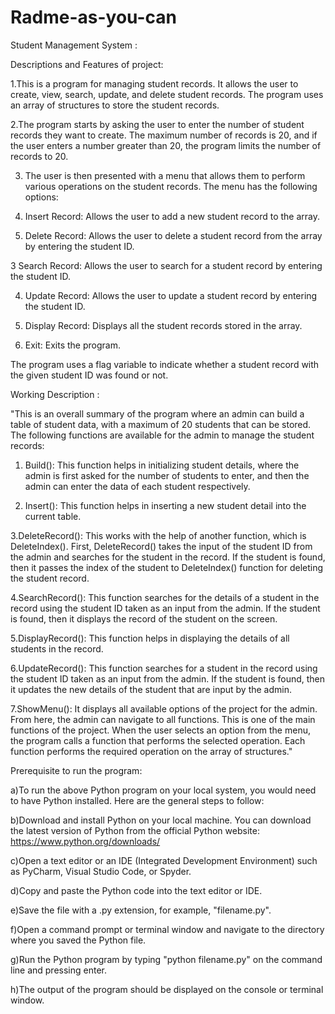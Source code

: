 # Radme-as-you-can
Student Management System :

Descriptions and Features of project:

1.This is a program for managing student records. It allows the user to create, view, search, update, and delete student records. The program uses an array of structures to store the student records.

2.The program starts by asking the user to enter the number of student records they want to create. The maximum number of records is 20, and if the user enters a number greater than 20, the program limits the number of records to 20.

3. The user is then presented with a menu that allows them to perform various operations on the student records. The menu has the following options:


1.  Insert Record: Allows the user to add a new student record to the array.


2.  Delete Record: Allows the user to delete a student record from the array by entering the student ID.


3  Search Record: Allows the user to search for a student record by entering the student ID.


4. Update Record: Allows the user to update a student record by entering the student ID.


5. Display Record: Displays all the student records stored in the array.


6. Exit: Exits the program.

The program uses a flag variable to indicate whether a student record with the given student ID was found or not.

Working Description :

"This is an overall summary of the program where an admin can build a table of student data, with a maximum of 20 students that can be stored. The following functions are available for the admin to manage the student records:


1.  Build(): This function helps in initializing student details, where the admin is first asked for the number of students to enter, and then the admin can enter the data of each student respectively.


2. Insert(): This function helps in inserting a new student detail into the current table.



3.DeleteRecord(): This works with the help of another function, which is DeleteIndex(). First, DeleteRecord() takes the input of the student ID from the admin and searches for the student in the record. If the student is found, then it passes the index of the student to DeleteIndex() function for deleting the student record.


4.SearchRecord(): This function searches for the details of a student in the record using the student ID taken as an input from the admin. If the student is found, then it displays the record of the student on the screen.


5.DisplayRecord(): This function helps in displaying the details of all students in the record.


6.UpdateRecord(): This function searches for a student in the record using the student ID taken as an input from the admin. If the student is found, then it updates the new details of the student that are input by the admin.


7.ShowMenu(): It displays all available options of the project for the admin. From here, the admin can navigate to all functions. This is one of the main functions of the project. When the user selects an option from the menu, the program calls a function that performs the selected operation. Each function performs the required operation on the array of structures."



Prerequisite to run the program:


a)To run the above Python program on your local system, you would need to have Python installed. Here are the general steps to follow:


b)Download and install Python on your local machine. You can download the latest version of Python from the official Python website: https://www.python.org/downloads/


c)Open a text editor or an IDE (Integrated Development Environment) such as PyCharm, Visual Studio Code, or Spyder.


d)Copy and paste the Python code into the text editor or IDE.


e)Save the file with a .py extension, for example, "filename.py".


f)Open a command prompt or terminal window and navigate to the directory where you saved the Python file.

g)Run the Python program by typing "python filename.py" on the command line and pressing enter.


h)The output of the program should be displayed on the console or terminal window.










